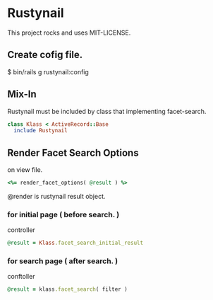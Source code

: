 # Rustynail

This project rocks and uses MIT-LICENSE.

## Create cofig file.

 $ bin/rails g rustynail:config

## Mix-In
Rustynail must be included by class that implementing facet-search.

```ruby 
class Klass < ActiveRecord::Base
  include Rustynail
```
  


## Render Facet Search Options
on view file.
```ruby
<%= render_facet_options( @result ) %>
```
@render is rustynail result object. 

### for initial page ( before search. )
controller
```ruby
@result = Klass.facet_search_initial_result
```

### for search page ( after search. )
conftoller
```ruby
@result = klass.facet_search( filter )
```

